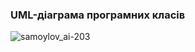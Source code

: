 ### UML-діаграма програмних класів
![samoylov_ai-203](https://user-images.githubusercontent.com/82179757/196165439-75efc8da-1f5b-4c33-b2c5-957812d89311.jpg)
